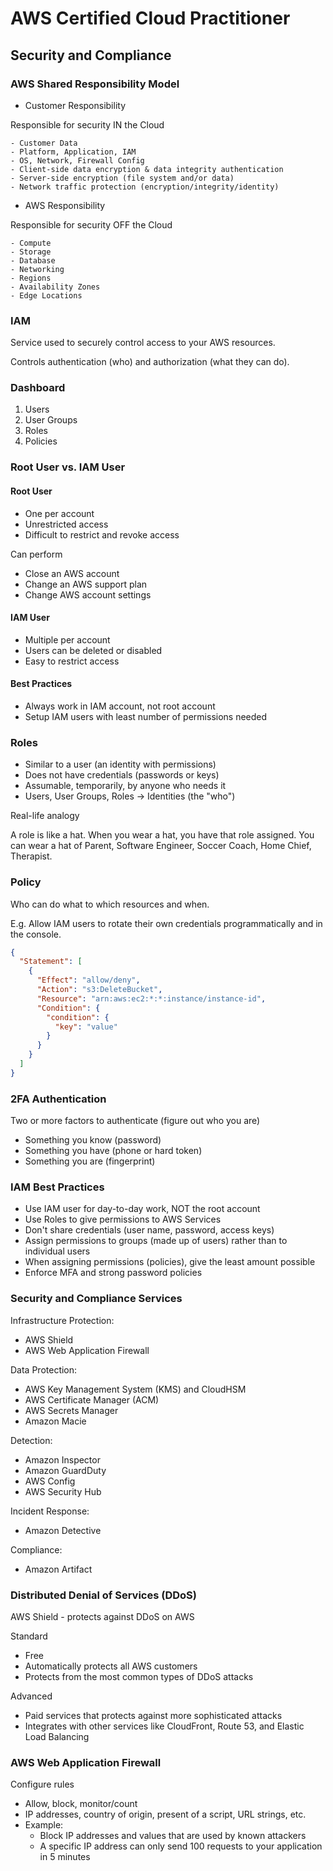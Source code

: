 # AWS Certified Cloud Practitioner

## Security and Compliance

### AWS Shared Responsibility Model

- Customer Responsibility

Responsible for security IN the Cloud

    - Customer Data
    - Platform, Application, IAM
    - OS, Network, Firewall Config
    - Client-side data encryption & data integrity authentication
    - Server-side encryption (file system and/or data)
    - Network traffic protection (encryption/integrity/identity)

- AWS Responsibility

Responsible for security OFF the Cloud

    - Compute
    - Storage
    - Database
    - Networking
    - Regions
    - Availability Zones
    - Edge Locations

### IAM

Service used to securely control access to your AWS resources.

Controls authentication (who) and authorization (what they can do).

### Dashboard

1. Users
2. User Groups
3. Roles
4. Policies

### Root User vs. IAM User

#### Root User

- One per account
- Unrestricted access
- Difficult to restrict and revoke access

Can perform

- Close an AWS account
- Change an AWS support plan
- Change AWS account settings

#### IAM User

- Multiple per account
- Users can be deleted or disabled
- Easy to restrict access

#### Best Practices

- Always work in IAM account, not root account
- Setup IAM users with least number of permissions needed

### Roles

- Similar to a user (an identity with permissions)
- Does not have credentials (passwords or keys)
- Assumable, temporarily, by anyone who needs it
- Users, User Groups, Roles -> Identities (the "who")

Real-life analogy

A role is like a hat. When you wear a hat, you have that role assigned. You can wear a hat of Parent, Software Engineer, Soccer Coach, Home Chief, Therapist.

### Policy

Who can do what to which resources and when.

E.g. Allow IAM users to rotate their own credentials programmatically and in the console.

```JSON
{
  "Statement": [
    {
      "Effect": "allow/deny",
      "Action": "s3:DeleteBucket",
      "Resource": "arn:aws:ec2:*:*:instance/instance-id",
      "Condition": {
        "condition": {
          "key": "value"
        }
      }
    }
  ]
}
```

### 2FA Authentication

Two or more factors to authenticate (figure out who you are)
- Something you know (password)
- Something you have (phone or hard token)
- Something you are (fingerprint)

### IAM Best Practices

- Use IAM user for day-to-day work, NOT the root account
- Use Roles to give permissions to AWS Services
- Don't share credentials (user name, password, access keys)
- Assign permissions to groups (made up of users) rather than to individual users
- When assigning permissions (policies), give the least amount possible
- Enforce MFA and strong password policies

### Security and Compliance Services

Infrastructure Protection:
- AWS Shield
- AWS Web Application Firewall

Data Protection:
- AWS Key Management System (KMS) and CloudHSM
- AWS Certificate Manager (ACM)
- AWS Secrets Manager
- Amazon Macie

Detection:
- Amazon Inspector
- Amazon GuardDuty
- AWS Config
- AWS Security Hub

Incident Response:
- Amazon Detective

Compliance:
- Amazon Artifact

### Distributed Denial of Services (DDoS)

AWS Shield - protects against DDoS on AWS

Standard
- Free
- Automatically protects all AWS customers
- Protects from the most common types of DDoS attacks

Advanced
- Paid services that protects against more sophisticated attacks
- Integrates with other services like CloudFront, Route 53, and Elastic Load Balancing

### AWS Web Application Firewall

Configure rules
- Allow, block, monitor/count
- IP addresses, country of origin, present of a script, URL strings, etc.
- Example:
    - Block IP addresses and values that are used by known attackers
    - A specific IP address can only send 100 requests to your application in 5 minutes
